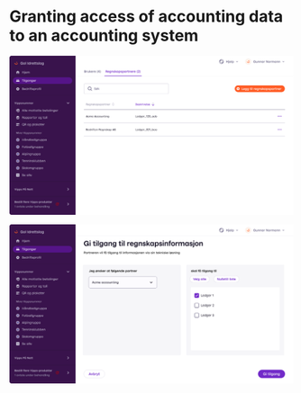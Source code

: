 <!-- START_METADATA
---
title: Setup
sidebar_position: 4
---
END_METADATA -->

# Granting access of accounting data to an accounting system 

<!-- Please keep this readable for non-developers, we may want to point
end-merchants to this page. -->


![Overview over accounting-partners](./images/portal-regnskapspartnere-oversikt.png "Regnskapspartner oversikt")

![Add a new accounting-partner](./images/portal-regnskapspartnere-legg-til.png "Regnskapspartner oversikt")
